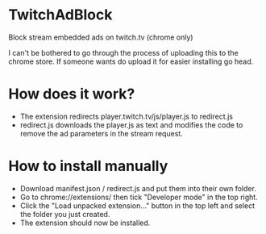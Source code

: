 # TwitchAdBlock
Block stream embedded ads on twitch.tv (chrome only)

I can't be bothered to go through the process of uploading this to the chrome store. If someone wants do upload it for easier installing go head.

# How does it work?

- The extension redirects player.twitch.tv/js/player.js to redirect.js
- redirect.js downloads the player.js as text and modifies the code to remove the ad parameters in the stream request. 

# How to install manually

- Download manifest.json / redirect.js and put them into their own folder.
- Go to chrome://extensions/ then tick "Developer mode" in the top right.
- Click the "Load unpacked extension..." button in the top left and select the folder you just created.
- The extension should now be installed.
